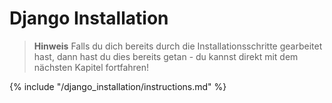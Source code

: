 # Django Installation

> **Hinweis** Falls du dich bereits durch die Installationsschritte gearbeitet hast, dann hast du dies bereits getan - du kannst direkt mit dem nächsten Kapitel fortfahren!

{% include "/django_installation/instructions.md" %}
